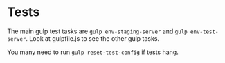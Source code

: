 # Tests

The main gulp test tasks are `gulp env-staging-server` and `gulp env-test-server`.
 Look at gulpfile.js to see the other gulp tasks.
 
You many need to run `gulp reset-test-config` if tests hang.